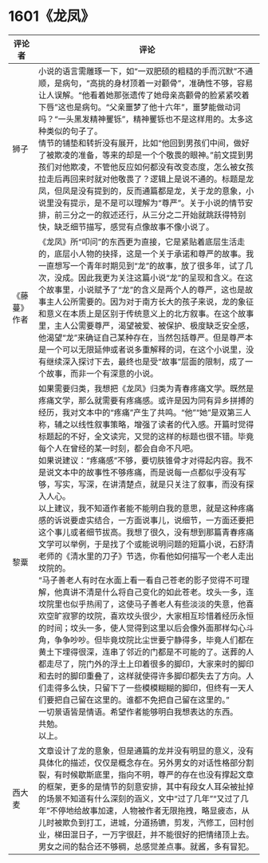 # 1601《龙凤》

评论者 | 评论 |
|---|---|
狮子|小说的语言需雕琢一下，如“一双肥硕的粗糙的手而沉默”不通顺，是病句，“高挑的身材顶着一对颧骨”，准确性不够，容易让人误解。“他看着她那张遗传了她母亲高颧骨的脸紧紧咬着下唇”这也是病句。“父亲噩梦了他十六年”，噩梦能做动词吗？“一头黑发精神矍铄”，精神矍铄也不是这样用的。太多这种类似的句子了。<br/>情节的铺垫和转折没有展开，比如“他回到男孩们中间，做好了被欺凌的准备，等来的却是一个个敬畏的眼神。”前文提到男孩们对他欺凌，不管他反应如何都没有改变态度，怎么被女孩拉走后再回来时就对他敬畏了？逻辑上是说不通的。标题是龙凤，但凤是没有提到的，反而通篇都是龙，关于龙的意象，小说里没有提示，是不是可以理解为“尊严”。关于小说的情节安排，前三分之一的叙述还行，从三分之二开始就跳跃得特别快，缺乏细节描写，感觉有点像故事不像小说了。
《藤蔓》作者|《龙凤》所“叩问”的东西更为直接，它是紧贴着底层生活走的，底层小人物的抉择，这是一个关于承诺和尊严的故事。我一直想写一个青年时期见到“龙”的故事，放了很多年，试了几次，没成。因此我更为关注这篇小说“龙”的呈现和含义。在这个故事里，小说赋予了“龙”的含义是两个人的尊严，这也是故事主人公所需要的。因为对于南方长大的孩子来说，龙的象征和意义在本质上是区别于传统意义上的北方叙事。在这个故事里，主人公需要尊严，渴望被爱、被保护、极度缺乏安全感，他渴望“龙”来确证自己某种存在，当然包括尊严。但是尊严本是一个可以无限延伸或者说多重解释的词，在这个小说里，没有继续深入探讨下去，最终也是受“故事”层面的限制，成了一个故事，而非一个有深意的小说。
黎粟|如果需要归类，我想把《龙凤》归类为青春疼痛文学。既然是疼痛文学，那么就需要有疼痛感。或许是因为同有异乡拼搏的经历，我对文本中的“疼痛”产生了共鸣。“他”“她”是双第三人称，辅之以线性叙事策略，增强了读者的代入感。开篇时觉得标题起的不好，全文读完，又觉的这样的标题也很不错。毕竟每个人在曾经的某一时刻，都会自命不凡吧。<br/>如果说建议：“疼痛感”不够，要切肤锥骨才对得起内容。我不是说文本中的故事性不够疼痛，而是说每一点都似乎没有写够，写实，写深，在讲清楚点，就是只关注了叙事，而没有探入人心。<br/>以上建议，我不知道作者能不能明白我的意思，就是这种疼痛感的诉说要虚实结合，一方面说事儿，说细节，一方面还要把这个事儿或者细节拔高。我想了很久，没有想到那篇青春疼痛文学可以举例，于是找了个或能说明问题的短篇小说，石舒清老师的《清水里的刀子》节选，你看他如何描写一个老人走出坟院的。<br/>“马子善老人有时在水面上看一看自己苍老的影子觉得不可理解，他真讲不清是什么将自己变化的如此苍老。坟头一多，连坟院里也似乎热闹了，这使马子善老人有些淡淡的失意，他喜欢空旷寂寥的坟院，喜欢坟头很少，大家相互珍惜着经历永恒的时间；坟头一多，使人觉得到这里以后会像外面那样勾心斗角，争争吵吵。但毕竟坟院比尘世要宁静得多，毕竟人们都在黄土下埋得很深，连串了邻近的门都是不可能的了。送葬的人都走尽了，院门外的浮土上印着很多的脚印，大家来时的脚印和去时的脚印重叠了，这样就使得许多脚印都失去了方向。人们走得多么快，只留下了一些模模糊糊的脚印，但终有一天人们要把自己留在这里的。谁都不免把自己留在这里的。”<br/>一切景语皆是情语。希望作者能够明白我想表达的东西。<br/>共勉。<br/>以上。
西大麦|文章设计了龙的意象，但是通篇的龙并没有明显的意义，没有具体化的描述，仅仅是概念存在。另外男女的对话性格部分割裂，有时候歇斯底里，指向不明，尊严的存在也没有撑起文章的框架，更多的是情节的刻意安排，其中有段女人耳朵被扯掉的场景不知道有什么深刻的涵义，文中“过了几年”“又过了几年”不停地给故事加速，人物被作者无限拖拽，略显疲态，从儿时被欺负到打工，进城，分道扬镳，剪发，汽修工，回村创业，梯田混日子，一万字很赶，并不能很好的把情绪顶上去。男女之间的黏合还不够稠，总感觉差点事。就酱，多有冒犯。